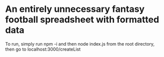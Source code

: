 # An entirely unnecessary fantasy football spreadsheet with formatted data

To run, simply run npm -i and then node index.js from the root directory, then go to localhost:3000/createList
